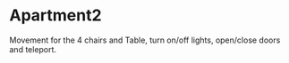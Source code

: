 # Apartment2

Movement for the 4 chairs and Table, turn on/off lights, open/close doors and teleport.
